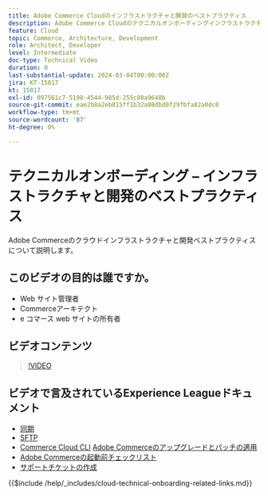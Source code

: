 ```yaml
---
title: Adobe Commerce Cloudのインフラストラクチャと開発のベストプラクティス
description: Adobe Commerce Cloudのテクニカルオンボーディングインフラストラクチャと開発のベストプラクティスについて説明します。
feature: Cloud
topic: Commerce, Architecture, Development
role: Architect, Developer
level: Intermediate
doc-type: Technical Video
duration: 0
last-substantial-update: 2024-03-04T00:00:00Z
jira: KT-15017
kt: 15017
exl-id: 097561c7-5198-4544-985d-255c80a9648b
source-git-commit: eae2b8a2eb815ff1b32a80dbd0f29fbfa82a0dc0
workflow-type: tm+mt
source-wordcount: '87'
ht-degree: 0%

---
```


# テクニカルオンボーディング – インフラストラクチャと開発のベストプラクティス

Adobe Commerceのクラウドインフラストラクチャと開発ベストプラクティスについて説明します。

## このビデオの目的は誰ですか。

- Web サイト管理者
- Commerceアーキテクト
- e コマース web サイトの所有者

## ビデオコンテンツ

>[!VIDEO](https://video.tv.adobe.com/v/3427679?learn=on)

## ビデオで言及されているExperience Leagueドキュメント

- [ 同期 ](https://experienceleague.adobe.com/docs/commerce-cloud-service/user-guide/develop/deploy/staging-production.html?lang=ja#migrate-files-using-rsync)
- [SFTP](https://experienceleague.adobe.com/docs/commerce-cloud-service/user-guide/develop/secure-connections.html?lang=ja#sftp)
- [Commerce Cloud CLI](https://experienceleague.adobe.com/docs/commerce-cloud-service/user-guide/dev-tools/cloud-cli/cloud-cli-overview.html?lang=ja)
  [Adobe Commerceのアップグレードとパッチの適用 ](https://experienceleague.adobe.com/docs/commerce-cloud-service/user-guide/develop/upgrade/apply-patches.html?lang=ja)
- [Adobe Commerceの起動前チェックリスト ](https://experienceleague.adobe.com/docs/commerce-cloud-service/user-guide/launch/checklist.html?lang=ja)
- [ サポートチケットの作成 ](https://experienceleague.adobe.com/docs/commerce-knowledge-base/kb/help-center-guide/magento-help-center-user-guide.html?lang=ja)

{{$include /help/_includes/cloud-technical-onboarding-related-links.md}}

